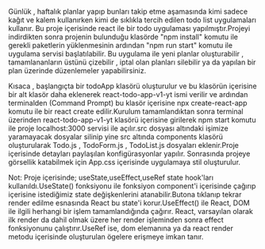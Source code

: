 Günlük , haftalık planlar yapıp bunları takip etme aşamasında kimi sadece kağıt ve kalem kullanırken kimi de sıklıkla tercih edilen todo list uygulamaları kullanır.
Bu proje içerisinde react ile bir todo uygulaması yapılmıştır.Projeyi indirdikten sonra projenin bulunduğu klasörde "npm install" komutu ile gerekli paketlerin 
yüklenmesinin ardından "npm run start" komutu ile uygulama servisi başlatılabilir.
Bu uygulama ile yeni planlar oluşturabilir , tamamlananların üstünü çizebilir , iptal olan planları silebilir ya da 
yapılan bir plan üzerinde düzenlemeler yapabilirsiniz.

Kısaca , başlangıçta bir todoApp klasörü oluşturulur ve bu klasörün içerisine bir alt klasör daha eklenerek react-todo-app-v1-yt ismi verilir ve ardından 
terminalden (Command Prompt) bu klasör içerisine npx create-react-app komutu ile bir react create edilir.Kurulum tamamlandıktan sonra terminal üzerinden 
react-todo-app-v1-yt klasörü içerisine girilerek npm start komutu ile proje localhost:3000 servisi ile açılır.src dosyası altındaki işimize yaramayacak dosyalar silinip 
yine src altında components klasörü oluşturularak Todo.js , TodoForm.js , TodoList.js dosyaları eklenir.Proje içerisinde detayları paylaşılan konfigürasyonlar yapılır.
Sonrasında projeye görsellik katabilmek için App.css içerisinde uygulamaya stil oluşturulur.


Not: Proje içerisinde; useState,useEffect,useRef state hook'ları kullanıldı.UseState() fonksiyonu ile fonksiyon component'i içerisinde çağırıp içerisine istediğimiz 
state değişkenlerini atanabilir.Butona tıklanıp tekrar render edilme esnasında React bu state'i korur.UseEffect() ile  React, DOM ile ilgili herhangi bir işlem 
tamamlandığında çağırır. React, varsayılan olarak ilk render da dahil olmak üzere her render işleminden sonra effect fonksiyonunu çalıştırır.UseRef ise, dom elemanına
ya da react render metodu içerisinde oluşturulan ögelere erişmeye imkan tanır.
